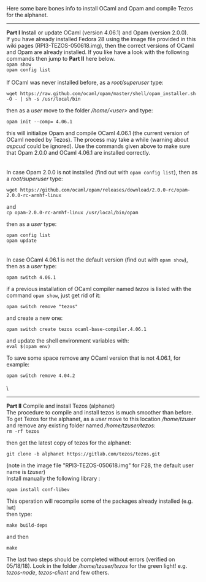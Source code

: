 \
\
Here some bare bones info to install OCaml and Opam and compile Tezos for the alphanet.

***

**Part I** Install or update OCaml (version 4.06.1) and Opam (version 2.0.0).\
If you have already installed Fedora 28 using the image file provided in this wiki pages (RPI3-TEZOS-050618.img), then
the correct versions of OCaml and Opam are already installed.
If you like have a look with the following commands then jump to **Part II** here below.\
`opam show`\
`opam config list`
\
\
If OCaml was never installed before, as a _root/superuser_ type:

`wget https://raw.github.com/ocaml/opam/master/shell/opam_installer.sh -O - | sh -s /usr/local/bin`

then as a _user_ move to the folder _/home/<[]()user>_ and type:

`opam init --comp= 4.06.1`

this will initialize Opam and compile OCaml 4.06.1 (the current version of OCaml needed by Tezos).                                                                                                                                                             The process may take a while (warning about *aspcud* could be ignored).
Use the commands given above to make sure that Opam 2.0.0 and OCaml 4.06.1 are installed correctly.
\
\
\
In case Opam 2.0.0 is not installed (find out with `opam config list`), then as a _root/superuser_ type:

`wget https://github.com/ocaml/opam/releases/download/2.0.0-rc/opam-2.0.0-rc-armhf-linux`

and\
`cp opam-2.0.0-rc-armhf-linux /usr/local/bin/opam`

then as a _user_ type:

`opam config list`\
`opam update`
\
\
\
In case OCaml 4.06.1 is not the default version (find out with `opam show`), then as a _user_ type:

`opam switch 4.06.1`

if a previous installation of OCaml compiler named _tezos_ is listed with the command `opam show`, just get rid of it:

`opam switch remove "tezos"`

and create a new one:

`opam switch create tezos ocaml-base-compiler.4.06.1`

and update the shell environment variables with: \
`eval $(opam env)`

To save some space remove any OCaml version that is not 4.06.1, for example:

`opam switch remove 4.04.2`
\
\
\

***

**Part II** Compile and install Tezos (alphanet) \
The procedure to compile and install tezos is much smoother than before. To get Tezos for the alphanet, as a _user_ move to this location _/home/tzuser_ and remove any existing folder named _/home/tzuser/tezos_:\
`rm -rf tezos`

then get the latest copy of tezos for the alphanet:

`git clone -b alphanet https://gitlab.com/tezos/tezos.git`

(note in the image file "RPI3-TEZOS-050618.img" for F28, the default user name is _tzuser_)\
Install manually the following library :

`opam install conf-libev`

This operation will recompile some of the packages already installed (e.g. lwt)\
then type: 

`make build-deps` 

and then

`make`

The last two steps should be completed without errors (verified on 05/18/18). Look in the folder _/home/tzuser/tezos_ for the green light! e.g. _tezos-node_, _tezos-client_ and few others.







 